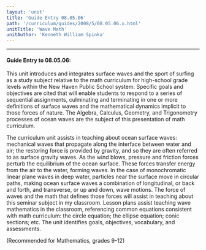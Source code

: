 ```yaml
---
layout: 'unit'
title: 'Guide Entry 08.05.06'
path: '/curriculum/guides/2008/5/08.05.06.x.html'
unitTitle: 'Wave Math'
unitAuthor: 'Kenneth William Spinka'
---
```


<body>
<hr/>
 <h4>
  Guide Entry to 08.05.06:
 </h4>
 <p>
  This unit introduces and integrates surface waves and the sport of surfing as a study subject relative to the math curriculum for high-school grade levels within the New Haven Public School system. Specific goals and objectives are cited that will enable students to respond to a series of sequential assignments, culminating and terminating in one or more definitions of surface waves and the mathematical dynamics implicit to those forces of nature. The Algebra, Calculus, Geometry, and Trigonometry processes of ocean waves are the subject of this presentation of math curriculum.
 </p>
 <p>
  The curriculum unit assists in teaching about ocean surface waves: mechanical waves that propagate along the interface between water and air; the restoring force is provided by gravity, and so they are often referred to as surface gravity waves. As the wind blows, pressure and friction forces perturb the equilibrium of the ocean surface. These forces transfer energy from the air to the water, forming waves. In the case of monochromatic linear plane waves in deep water, particles near the surface move in circular paths, making ocean surface waves a combination of longitudinal, or back and forth, and transverse, or up and down, wave motions. The force of waves and the math that defines those forces will assist in teaching about this seminar subject in my classroom. Lesson plans assist teaching wave mathematics in the classroom, referencing common equations consistent with math curriculum: the circle equation; the ellipse equation; conic sections; etc. The unit identifies goals, objectives, vocabulary, and assessments.
 </p>
 <p>
  (Recommended for Mathematics, grades 9-12)
 </p>

</body>
